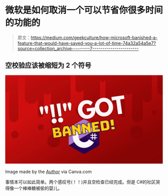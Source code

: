 # 微软是如何取消一个可以节省你很多时间的功能的

> 原文：<https://medium.com/geekculture/how-microsoft-banished-a-feature-that-would-have-saved-you-a-lot-of-time-74a32a54a5e7?source=collection_archive---------7----------------------->

## 空校验应该被缩短为 2 个符号

![](img/958d704b4ea90f241dff0796b97f1772.png)

Image made by the [Author](http://www.arnoldcode.com) via Canva.com

事情本可以如此简单。两个感叹号(！！)并且空检查已经完成。但是 C#的社区哭得像一个棒棒糖被偷的婴儿。